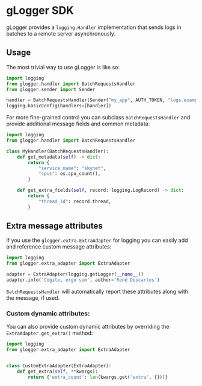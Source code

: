 # gLogger SDK

gLogger provides a `logging.Handler` implementation that sends logs in batches to a remote server
asynchronously.

## Usage

The most trivial way to use gLogger is like so:

```python
import logging
from glogger.handler import BatchRequestsHandler
from glogger.sender import Sender

handler = BatchRequestsHandler(Sender("my_app", AUTH_TOKEN, "logs.example.com"))
logging.basicConfig(handlers=[handler])
```

For more fine-grained control you can subclass `BatchRequestsHandler` and provide additional
message fields and common metadata:

```python
import logging
from glogger.handler import BatchRequestsHandler

class MyHandler(BatchRequestsHandler):
    def get_metadata(self) -> dict:
        return {
            "service_name": "skynet",
            "cpus": os.cpu_count(),
        }

    def get_extra_fields(self, record: logging.LogRecord) -> dict:
        return {
            "thread_id": record.thread,
        }
```

## Extra message attributes

If you use the `glogger.extra.ExtraAdapter` for logging you can easily add and reference custom
message attributes:

```python
import logging
from glogger.extra_adapter import ExtraAdapter

adapter = ExtraAdapter(logging.getLogger(__name__))
adapter.info('Cogito, ergo sum', author='René Descartes')
```

`BatchRequestsHandler` will automatically report these attributes along with the message, if used.

### Custom dynamic attributes:

You can also provide custom dynamic attributes by overriding the `ExtraAdapter.get_extra()` method:

```python
import logging
from glogger.extra_adapter import ExtraAdapter


class CustomExtraAdapter(ExtraAdapter):
    def get_extra(self, **kwargs):
        return {'extra_count': len(kwargs.get('extra', {}))}
```
